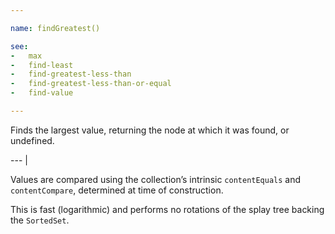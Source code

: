 ```yaml
---

name: findGreatest()

see:
-   max
-   find-least
-   find-greatest-less-than
-   find-greatest-less-than-or-equal
-   find-value

---
```


Finds the largest value, returning the node at which it was found, or undefined.

--- |

Values are compared using the collection’s intrinsic `contentEquals` and
`contentCompare`, determined at time of construction.

This is fast (logarithmic) and performs no rotations of the splay tree backing
the `SortedSet`.

